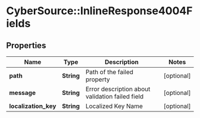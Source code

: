 # CyberSource::InlineResponse4004Fields

## Properties
Name | Type | Description | Notes
------------ | ------------- | ------------- | -------------
**path** | **String** | Path of the failed property | [optional] 
**message** | **String** | Error description about validation failed field | [optional] 
**localization_key** | **String** | Localized Key Name | [optional] 


